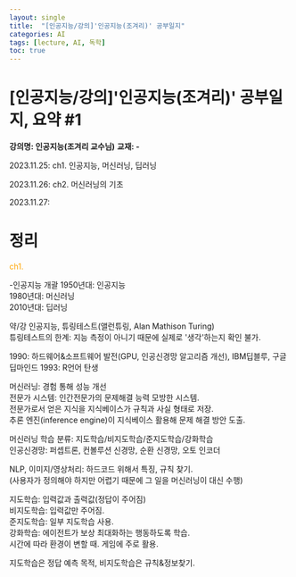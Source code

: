 ```yaml
---
layout: single
title:  "[인공지능/강의]'인공지능(조겨리)' 공부일지"
categories: AI
tags: [lecture, AI, 독학]
toc: true
---
```


# [인공지능/강의]'인공지능(조겨리)' 공부일지, 요약 #1   

**강의명: 인공지능(조겨리 교수님)**
**교재: -**

2023.11.25: ch1. 인공지능, 머신러닝, 딥러닝  

2023.11.26: ch2. 머신러닝의 기초  

2023.11.27:  

# 정리

<span style="color:orange">ch1.</span>  

-인공지능 개괄
1950년대: 인공지능  
1980년대: 머신러닝  
2010년대: 딥러닝  

약/강 인공지능, 튜링테스트(앨런튜링, Alan Mathison Turing)  
튜링테스트의 한계: 지능 측정이 아니기 때문에 실제로 '생각'하는지 확인 불가.  

1990: 하드웨어&소프트웨어 발전(GPU, 인공신경망 알고리즘 개선), IBM딥블루, 구글 딥마인드
1993: R언어 탄생  

머신러닝: 경험 통해 성능 개선  
전문가 시스템: 인간전문가의 문제해결 능력 모방한 시스템.  
전문가로서 얻은 지식을 지식베이스가 규칙과 사실 형태로 저장.  
추론 엔진(inference engine)이 지식베이스 활용해 문제 해결 방안 도출.  

머신러닝 학습 분류: 지도학습/비지도학습/준지도학습/강화학습  
인공신경망: 퍼셉트론, 컨볼루션 신경망, 순환 신경망, 오토 인코더  

NLP, 이미지/영상처리: 하드코드 위해서 특징, 규칙 찾기.  
(사용자가 정의해야 하지만 어렵기 때문에 그 일을 머신러닝이 대신 수행)  

지도학습: 입력값과 출력값(정답이 주어짐)  
비지도학습: 입력값만 주어짐.  
준지도학습: 일부 지도학습 사용.  
강화학습: 에이전트가 보상 최대화하는 행동하도록 학습.  
시간에 따라 환경이 변할 때. 게임에 주로 활용.  

지도학습은 정답 예측 목적, 비지도학습은 규칙&정보찾기.